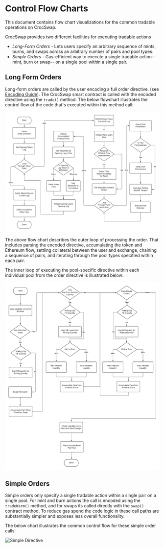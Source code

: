 # Control Flow Charts

This document contains flow chart visualizations for the common tradable operations on CrocSwap.

CrocSwap provides two different facilities for executing tradable actions
* *Long-Form Orders* - Lets users specify an arbitrary sequence of mints, burns, and swaps across an arbitrary number of pairs and pool types.
* *Simple Orders* - Gas-efficient way to execute a single tradable action-- mint, burn or swap-- on a single pool within a single pair.

## Long Form Orders

Long-form orders are called by the user encoding a full order directive. (see [Encoding Guide](./Encoding.md)). The CrocSwap smart contract
is called with the encoded directive using the `trade()` method. The below flowchart illustrates the control flow of the code that's executed
within this method call:

![Long Form Order Directive](assets/LongOrderFlow.jpeg)

The above flow chart describes the outer loop of processing the order. That includes parsing the encoded directive, accumulating the token
and Ethereum flow, settling collateral between the user and exchange, chaining a sequence of pairs, and iterating through the pool types specified
within each pair.

The inner loop of executing the pool-specific directive within each individual pool from the order directive is illustrated below:

![Long Form Pool Directive](assets/LongPoolFlow.jpeg)

## Simple Orders

Simple orders only specify a single tradable action within a single pair on a single pool. For mint and burn actions the call is encoded using the
`tradeWarm()` method, and for swaps its called directly with the `swap()` contract method. To reduce gas spend the code logic in these call paths
are substantially simpler and exposes less overall functionality.

The below chart illustrates the common control flow for these simple order calls:

![Simple Directive](assets/Simple.jpeg)
